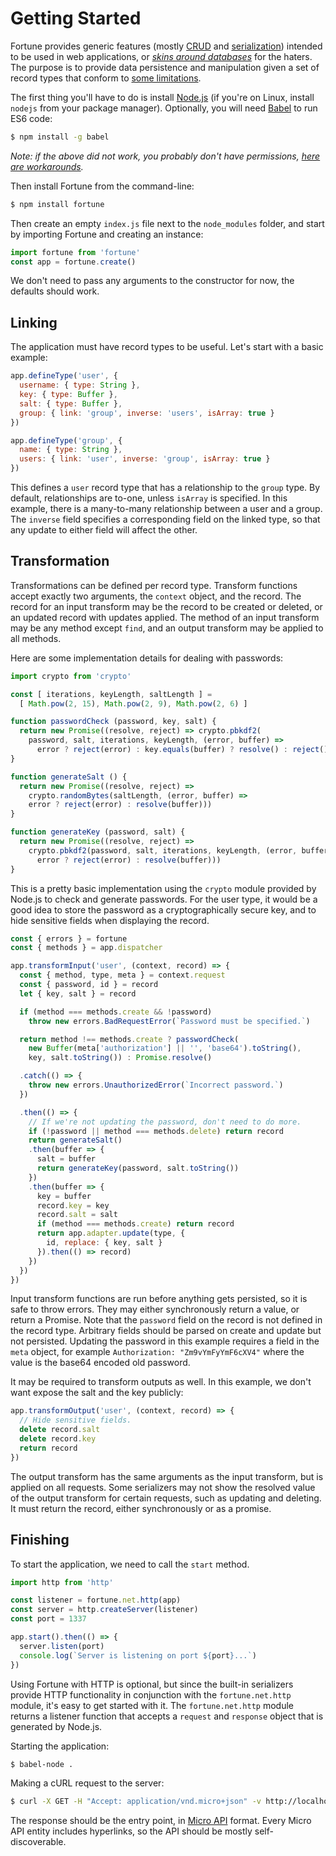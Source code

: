 # Getting Started

Fortune provides generic features (mostly [CRUD](https://en.wikipedia.org/wiki/Create,_read,_update_and_delete) and [serialization](https://en.wikipedia.org/wiki/Serialization)) intended to be used in web applications, or [*skins around databases*](https://www.reddit.com/r/programming/comments/1a2mf7/programming_is_terriblelessons_learned_from_a/c8tjzl5) for the haters. The purpose is to provide data persistence and manipulation given a set of record types that conform to [some limitations](http://fortunejs.com/api/#fortune-definetype).

The first thing you'll have to do is install [Node.js](https://nodejs.org/) (if you're on Linux, install `nodejs` from your package manager). Optionally, you will need [Babel](http://babeljs.io) to run ES6 code:

```sh
$ npm install -g babel
```

*Note: if the above did not work, you probably don't have permissions, [here are workarounds](https://docs.npmjs.com/getting-started/fixing-npm-permissions).*

Then install Fortune from the command-line:

```sh
$ npm install fortune
```

Then create an empty `index.js` file next to the `node_modules` folder, and start by importing Fortune and creating an instance:

```js
import fortune from 'fortune'
const app = fortune.create()
```

We don't need to pass any arguments to the constructor for now, the defaults should work.


## Linking

The application must have record types to be useful. Let's start with a basic example:

```js
app.defineType('user', {
  username: { type: String },
  key: { type: Buffer },
  salt: { type: Buffer },
  group: { link: 'group', inverse: 'users', isArray: true }
})

app.defineType('group', {
  name: { type: String },
  users: { link: 'user', inverse: 'group', isArray: true }
})
```

This defines a `user` record type that has a relationship to the `group` type. By default, relationships are to-one, unless `isArray` is specified. In this example, there is a many-to-many relationship between a user and a group. The `inverse` field specifies a corresponding field on the linked type, so that any update to either field will affect the other.


## Transformation

Transformations can be defined per record type. Transform functions accept exactly two arguments, the `context` object, and the record. The record for an input transform may be the record to be created or deleted, or an updated record with updates applied. The method of an input transform may be any method except `find`, and an output transform may be applied to all methods.

Here are some implementation details for dealing with passwords:

```js
import crypto from 'crypto'

const [ iterations, keyLength, saltLength ] =
  [ Math.pow(2, 15), Math.pow(2, 9), Math.pow(2, 6) ]

function passwordCheck (password, key, salt) {
  return new Promise((resolve, reject) => crypto.pbkdf2(
    password, salt, iterations, keyLength, (error, buffer) =>
      error ? reject(error) : key.equals(buffer) ? resolve() : reject()))
}

function generateSalt () {
  return new Promise((resolve, reject) =>
    crypto.randomBytes(saltLength, (error, buffer) =>
    error ? reject(error) : resolve(buffer)))
}

function generateKey (password, salt) {
  return new Promise((resolve, reject) =>
    crypto.pbkdf2(password, salt, iterations, keyLength, (error, buffer) =>
      error ? reject(error) : resolve(buffer)))
}
```

This is a pretty basic implementation using the `crypto` module provided by Node.js to check and generate passwords. For the user type, it would be a good idea to store the password as a cryptographically secure key, and to hide sensitive fields when displaying the record.

```js
const { errors } = fortune
const { methods } = app.dispatcher

app.transformInput('user', (context, record) => {
  const { method, type, meta } = context.request
  const { password, id } = record
  let { key, salt } = record

  if (method === methods.create && !password)
    throw new errors.BadRequestError(`Password must be specified.`)

  return method !== methods.create ? passwordCheck(
    new Buffer(meta['authorization'] || '', 'base64').toString(),
    key, salt.toString()) : Promise.resolve()

  .catch(() => {
    throw new errors.UnauthorizedError(`Incorrect password.`)
  })

  .then(() => {
    // If we're not updating the password, don't need to do more.
    if (!password || method === methods.delete) return record
    return generateSalt()
    .then(buffer => {
      salt = buffer
      return generateKey(password, salt.toString())
    })
    .then(buffer => {
      key = buffer
      record.key = key
      record.salt = salt
      if (method === methods.create) return record
      return app.adapter.update(type, {
        id, replace: { key, salt }
      }).then(() => record)
    })
  })
})
```

Input transform functions are run before anything gets persisted, so it is safe to throw errors. They may either synchronously return a value, or return a Promise. Note that the `password` field on the record is not defined in the record type. Arbitrary fields should be parsed on create and update but not persisted. Updating the password in this example requires a field in the `meta` object, for example `Authorization: "Zm9vYmFyYmF6cXV4"` where the value is the base64 encoded old password.

It may be required to transform outputs as well. In this example, we don't want expose the salt and the key publicly:

```js
app.transformOutput('user', (context, record) => {
  // Hide sensitive fields.
  delete record.salt
  delete record.key
  return record
})
```

The output transform has the same arguments as the input transform, but is applied on all requests. Some serializers may not show the resolved value of the output transform for certain requests, such as updating and deleting. It must return the record, either synchronously or as a promise.


## Finishing

To start the application, we need to call the `start` method.

```js
import http from 'http'

const listener = fortune.net.http(app)
const server = http.createServer(listener)
const port = 1337

app.start().then(() => {
  server.listen(port)
  console.log(`Server is listening on port ${port}...`)
})
```

Using Fortune with HTTP is optional, but since the built-in serializers provide HTTP functionality in conjunction with the `fortune.net.http` module, it's easy to get started with it. The `fortune.net.http` module returns a listener function that accepts a `request` and `response` object that is generated by Node.js.

Starting the application:

```sh
$ babel-node .
```


Making a cURL request to the server:

```sh
$ curl -X GET -H "Accept: application/vnd.micro+json" -v http://localhost:1337
```

The response should be the entry point, in [Micro API](http://micro-api.org/#entry-point) format. Every Micro API entity includes hyperlinks, so the API should be mostly self-discoverable.
